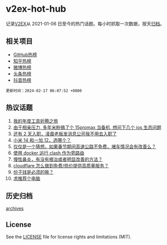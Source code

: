 # v2ex-hot-hub

 记录[V2EX](https://www.v2ex.com/)从 2021-01-06 日至今的热门话题。每小时抓取一次数据，按天[归档](archives)。
 
 ## 相关项目

- [GitHub热榜](https://github.com/lonnyzhang423/github-hot-hub)
- [知乎热榜](https://github.com/lonnyzhang423/zhihu-hot-hub)
- [微博热榜](https://github.com/lonnyzhang423/weibo-hot-hub)
- [头条热榜](https://github.com/lonnyzhang423/toutiao-hot-hub)
- [抖音热榜](https://github.com/lonnyzhang423/douyin-hot-hub)


 `更新时间：2024-02-17 06:07:52 +0800`

## 热议话题

1. [我的年度工具折腾之旅](https://www.v2ex.com/t/1015804)
1. [由于相亲压力, 多年米粉搞了个 15promax 当备机, 想问下几个 ios 生态问题](https://www.v2ex.com/t/1015873)
1. [还有 2 天入职，凌晨老板发消息公司我不用去入职了](https://www.v2ex.com/t/1015805)
1. [小米 14 和一加 12，选哪个？](https://www.v2ex.com/t/1015854)
1. [仅仅是一个猜想，如果春节期间高速公路不免费，堵车情况会有改善么？](https://www.v2ex.com/t/1015800)
1. [使用 docker 运行 clash 作为旁路由](https://www.v2ex.com/t/1015815)
1. [慢性鼻炎，有没有根治或者明显改善的方法？](https://www.v2ex.com/t/1015809)
1. [cloudflare 怎么做到免费/低价提供高质量服务？](https://www.v2ex.com/t/1015855)
1. [份子钱是必须的嘛？](https://www.v2ex.com/t/1015812)
1. [求推荐个电脑](https://www.v2ex.com/t/1015820)

## 历史归档

[archives](archives)

## License

See the [LICENSE](LICENSE) file for license rights and limitations (MIT).
